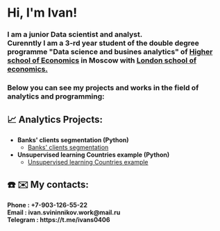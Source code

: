 <h1>Hi, I'm Ivan! </h1>
<h3>I am a junior Data scientist and analyst. <br /> 
Curenntly I am a 3-rd year student of the double degree programme "Data science and busines analytics" of <ins>Higher school of Economics</ins> in Moscow with <ins>London school of economics.</ins></h3>
<h3>Below you can see my projects and works in the field of analytics and programming:</h3>

<h2>📈 Analytics Projects:</h2>

- <b>Banks' clients segmentation (Python)</b>
  - [Banks' clients segmentation](https://github.com/Ivan040602/Banks_clients_segmentation)
- <b>Unsupervised learning Countries example (Python)</b>
  - [Unsupervised learning Countries example](https://github.com/Ivan040602/Unsupervised_learning_Countries_example)
<!-- 
<h2>📊 Visualizations</h2>

 -->
<h2> ☎️ ✉️ My contacts:</h2>
<b> Phone : +7-903-126-55-22 <br /> Email : ivan.svininnikov.work@mail.ru <br /> Telegram : https://t.me/ivans0406</b>

